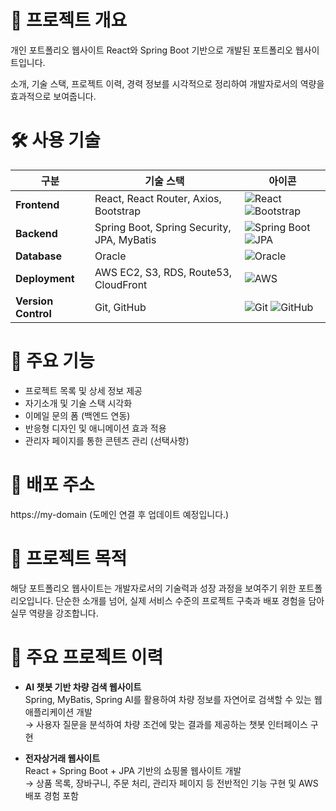 # 🧾 프로젝트 개요
개인 포트폴리오 웹사이트
React와 Spring Boot 기반으로 개발된 포트폴리오 웹사이트입니다.

소개, 기술 스택, 프로젝트 이력, 경력 정보를 시각적으로 정리하여 개발자로서의 역량을 효과적으로 보여줍니다.


# 🛠️ 사용 기술

| 구분           | 기술 스택                                      | 아이콘 |
|----------------|------------------------------------------------|--------|
| **Frontend**   | React, React Router, Axios, Bootstrap          | ![React](https://img.shields.io/badge/React-20232A?style=flat&logo=react&logoColor=61DAFB) ![Bootstrap](https://img.shields.io/badge/Bootstrap-563D7C?style=flat&logo=bootstrap&logoColor=white) |
| **Backend**    | Spring Boot, Spring Security, JPA, MyBatis     | ![Spring Boot](https://img.shields.io/badge/Spring_Boot-6DB33F?style=flat&logo=springboot&logoColor=white) ![JPA](https://img.shields.io/badge/JPA-007396?style=flat&logo=hibernate&logoColor=white) |
| **Database**   | Oracle                                         | ![Oracle](https://img.shields.io/badge/Oracle-F80000?style=flat&logo=oracle&logoColor=white) |
| **Deployment** | AWS EC2, S3, RDS, Route53, CloudFront          | ![AWS](https://img.shields.io/badge/AWS-232F3E?style=flat&logo=amazonaws&logoColor=white) |
| **Version Control** | Git, GitHub                              | ![Git](https://img.shields.io/badge/Git-F05032?style=flat&logo=git&logoColor=white) ![GitHub](https://img.shields.io/badge/GitHub-181717?style=flat&logo=github&logoColor=white) |


# 📌 주요 기능
- 프로젝트 목록 및 상세 정보 제공
- 자기소개 및 기술 스택 시각화
- 이메일 문의 폼 (백엔드 연동)
- 반응형 디자인 및 애니메이션 효과 적용
- 관리자 페이지를 통한 콘텐츠 관리 (선택사항)


# 🚀 배포 주소
https://my-domain
(도메인 연결 후 업데이트 예정입니다.)


# 📂 프로젝트 목적
해당 포트폴리오 웹사이트는 개발자로서의 기술력과 성장 과정을 보여주기 위한 포트폴리오입니다.
단순한 소개를 넘어, 실제 서비스 수준의 프로젝트 구축과 배포 경험을 담아 실무 역량을 강조합니다.


# 📂 주요 프로젝트 이력

- **AI 챗봇 기반 차량 검색 웹사이트**  
  Spring, MyBatis, Spring AI를 활용하여 차량 정보를 자연어로 검색할 수 있는 웹 애플리케이션 개발  
  → 사용자 질문을 분석하여 차량 조건에 맞는 결과를 제공하는 챗봇 인터페이스 구현

- **전자상거래 웹사이트**  
  React + Spring Boot + JPA 기반의 쇼핑몰 웹사이트 개발  
  → 상품 목록, 장바구니, 주문 처리, 관리자 페이지 등 전반적인 기능 구현 및 AWS 배포 경험 포함



